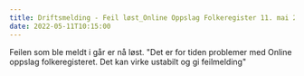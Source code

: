 ```yaml
---
title: Driftsmelding - Feil løst_Online Oppslag Folkeregister 11. mai 2022
date: 2022-05-11T10:15:00
---
```

Feilen som ble meldt i går er nå løst.
"Det er for tiden problemer med Online oppslag folkeregisteret. Det kan virke ustabilt og gi feilmelding"
